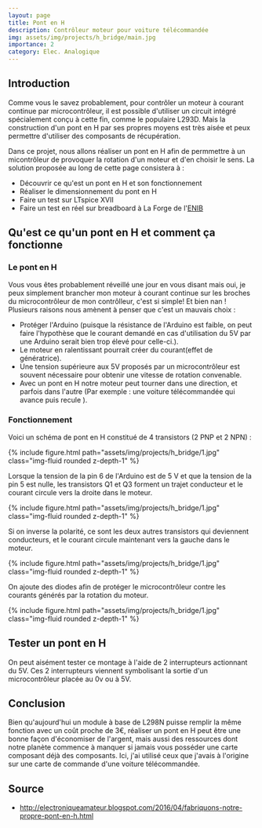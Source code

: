 ```yaml
---
layout: page
title: Pont en H
description: Contrôleur moteur pour voiture télécommandée
img: assets/img/projects/h_bridge/main.jpg
importance: 2
category: Elec. Analogique
---
```


## Introduction
Comme vous le savez probablement, pour contrôler un moteur à courant continue par microcontrôleur, il est possible d'utiliser un circuit intégré spécialement conçu à cette fin, comme le populaire L293D. Mais la construction d'un pont en H par ses propres moyens est très aisée et peux permettre d'utiliser des composants de récupération.

Dans ce projet, nous allons réaliser un pont en H afin de permmettre à un micontrôleur de provoquer la rotation d'un moteur et d'en choisir le sens.
La solution proposée au long de cette page consistera à :
- Découvrir ce qu'est un pont en H et son fonctionnement
- Réaliser le dimensionnement du pont en H
- Faire un test sur LTspice XVII
- Faire un test en réel sur breadboard à La Forge de l'[ENIB](https://www.enib.fr/fr/)

## Qu'est ce qu'un pont en H et comment ça fonctionne

### Le pont en H
Vous vous êtes probablement réveillé une jour en vous disant mais oui, je peux simplement brancher mon moteur à courant continue sur les broches du microcontrôleur de mon contrôlleur, c'est si simple! Et bien nan !
Plusieurs raisons nous amènent à penser que c'est un mauvais choix :
- Protéger l'Arduino (puisque la résistance de l'Arduino est faible, on peut faire l'hypothèse que le courant demandé en cas d'utilisation du 5V par une Arduino serait bien trop élevé pour celle-ci.).
- Le moteur en ralentissant pourrait créer du courant(effet de génératrice). 
- Une tension supérieure aux 5V proposés par un microcontrôleur est souvent nécessaire pour obtenir une vitesse de rotation convenable.
- Avec un pont en H notre moteur peut tourner dans une direction, et parfois dans l'autre (Par exemple : une voiture télécommandée qui avance puis recule ).

### Fonctionnement
Voici un schéma de pont en H constitué de 4 transistors (2 PNP et 2 NPN) :

{% include figure.html path="assets/img/projects/h_bridge/1.jpg" class="img-fluid rounded z-depth-1" %}

Lorsque la tension de la pin 6 de l'Arduino est de 5 V et que la tension de la pin 5 est nulle, les transistors Q1 et Q3 forment un trajet conducteur et le courant circule vers la droite dans le moteur.

{% include figure.html path="assets/img/projects/h_bridge/1.jpg" class="img-fluid rounded z-depth-1" %}

Si on inverse la polarité, ce sont les deux autres transistors qui deviennent conducteurs, et le courant circule maintenant vers la gauche dans le moteur.

{% include figure.html path="assets/img/projects/h_bridge/1.jpg" class="img-fluid rounded z-depth-1" %}

On ajoute des diodes afin de protéger le microcontrôleur contre les courants générés par la rotation du moteur.

{% include figure.html path="assets/img/projects/h_bridge/1.jpg" class="img-fluid rounded z-depth-1" %}


## Tester un pont en H
On peut aisément tester ce montage à l'aide de 2 interrupteurs actionnant du 5V.
Ces 2 interrupteurs viennent symbolisant la sortie d'un microcontrôleur placée au 0v ou à 5V.


## Conclusion

Bien qu'aujourd'hui un module à base de L298N puisse remplir la même fonction avec un coût proche de 3€, réaliser un pont en H peut être une bonne façon d'économiser de l'argent, mais aussi des ressources dont notre planète commence à manquer si jamais vous posséder une carte composant déjà des composants. Ici, j'ai utilisé ceux que j'avais à l'origine sur une carte de commande d'une voiture télécommandée.

## Source
- <http://electroniqueamateur.blogspot.com/2016/04/fabriquons-notre-propre-pont-en-h.html>
